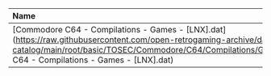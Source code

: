 |Name|Size|
|:---|---:|
|[Commodore C64 - Compilations - Games - [LNX].dat](https://raw.githubusercontent.com/open-retrogaming-archive/dat-catalog/main/root/basic/TOSEC/Commodore/C64/Compilations/Games/[LNX]/Commodore C64 - Compilations - Games - [LNX].dat)|888|
